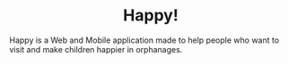 <h1 align="center">
  Happy!
</h1>

<p>Happy is a Web and Mobile application made to help people who want to visit and make children happier in orphanages.</p>

